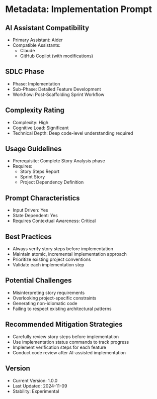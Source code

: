 # Metadata: Implementation Prompt

## AI Assistant Compatibility
- Primary Assistant: Aider
- Compatible Assistants: 
  * Claude
  * GitHub Copilot (with modifications)

## SDLC Phase
- Phase: Implementation
- Sub-Phase: Detailed Feature Development
- Workflow: Post-Scaffolding Sprint Workflow

## Complexity Rating
- Complexity: High
- Cognitive Load: Significant
- Technical Depth: Deep code-level understanding required

## Usage Guidelines
- Prerequisite: Complete Story Analysis phase
- Requires: 
  * Story Steps Report
  * Sprint Story
  * Project Dependency Definition

## Prompt Characteristics
- Input Driven: Yes
- State Dependent: Yes
- Requires Contextual Awareness: Critical

## Best Practices
- Always verify story steps before implementation
- Maintain atomic, incremental implementation approach
- Prioritize existing project conventions
- Validate each implementation step

## Potential Challenges
- Misinterpreting story requirements
- Overlooking project-specific constraints
- Generating non-idiomatic code
- Failing to respect existing architectural patterns

## Recommended Mitigation Strategies
- Carefully review story steps before implementation
- Use implementation status commands to track progress
- Implement verification steps for each feature
- Conduct code review after AI-assisted implementation

## Version
- Current Version: 1.0.0
- Last Updated: 2024-11-09
- Stability: Experimental

